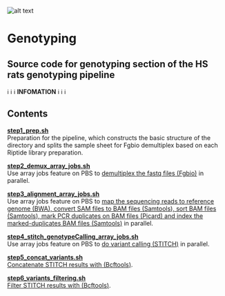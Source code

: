 ![alt text](https://secureservercdn.net/198.71.233.106/h9j.d46.myftpupload.com/wp-content/uploads/2019/09/palmerlab-logo.png)
# Genotyping
## Source code for genotyping section of the HS rats genotyping pipeline
:information_source: :information_source: :information_source:  **INFOMATION** :information_source: :information_source: :information_source:  

## Contents
**[step1_prep.sh](step1_prep.sh)**  
Preparation for the pipeline, which constructs the basic structure of the directory and splits the sample sheet for Fgbio demultiplex based on each Riptide library preparation.  

**[step2_demux_array_jobs.sh](step2_demux_array_jobs.sh)**  
Use array jobs feature on PBS to <ins>demultiplex the fastq files ([Fgbio](http://fulcrumgenomics.github.io/fgbio/))</ins> in parallel.  

**[step3_alignment_array_jobs.sh](step3_alignment_array_jobs.sh)**  
Use array jobs feature on PBS to <ins>map the sequencing reads to reference genome ([BWA](http://bio-bwa.sourceforge.net/index.shtml)), convert SAM files to BAM files ([Samtools](http://www.htslib.org/)), sort BAM files ([Samtools](http://www.htslib.org/)), mark PCR duplicates on BAM files ([Picard](https://broadinstitute.github.io/picard/)) and index the marked-duplicates BAM files ([Samtools](http://www.htslib.org/))</ins> in parallel.  

**[step4_stitch_genotypeCalling_array_jobs.sh](step4_stitch_genotypeCalling_array_jobs.sh)**  
Use array jobs feature on PBS to <ins>do variant calling ([STITCH](https://github.com/rwdavies/STITCH))</ins> in parallel.  

**[step5_concat_variants.sh](step5_concat_variants.sh)**  
<ins>Concatenate STITCH results with ([Bcftools](http://samtools.github.io/bcftools/bcftools.html))</ins>.  

**[step6_variants_filtering.sh](step6_variants_filtering.sh)**  
<ins>Filter STITCH results with ([Bcftools](http://samtools.github.io/bcftools/bcftools.html))</ins>.  